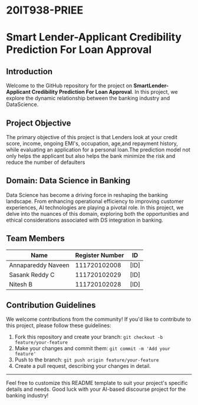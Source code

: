 # 20IT938-PRIEE

# Smart Lender-Applicant Credibility Prediction For Loan Approval

## Introduction
Welcome to the GitHub repository for the project on **SmartLender-Applicant Credibility Prediction For Loan Approval**. In this project, we explore the dynamic relationship between the banking industry and DataScience.

## Project Objective
The primary objective of this project is that  Lenders look at your credit score, income, ongoing EMI's, occupation, age,and repayment history, while evaluating an application for a personal loan.The prediction model not  only helps the applicant but also helps the bank minimize the risk and reduce the number of defaulters

## Domain: Data Science in Banking
Data Science has become a driving force in reshaping the banking landscape. From enhancing operational efficiency to improving customer experiences, AI technologies are playing a pivotal role. In this project, we delve into the nuances of this domain, exploring both the opportunities and ethical considerations associated with DS integration in banking.

## Team Members
| Name                | Register Number   | ID                |
|---------------------|-------------------|-------------------|
| Annapareddy Naveen | 111720102008 | [ID]              |
| Sasank Reddy C     | 111720102029 | [ID]              |
| Nitesh B     | 111720102028 | [ID]              |


## Contribution Guidelines
We welcome contributions from the community! If you'd like to contribute to this project, please follow these guidelines:

1. Fork this repository and create your branch: `git checkout -b feature/your-feature`
2. Make your changes and commit them: `git commit -m 'Add your feature'`
3. Push to the branch: `git push origin feature/your-feature`
4. Create a pull request, describing your changes in detail.

---

Feel free to customize this README template to suit your project's specific details and needs. Good luck with your AI-based discourse project for the banking industry!
